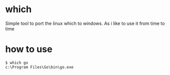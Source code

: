 # which
Simple tool to port the linux which to windows. As i like to use it from time to time

# how to use
```
$ which go
c:\Program Files\Go\bin\go.exe
```
